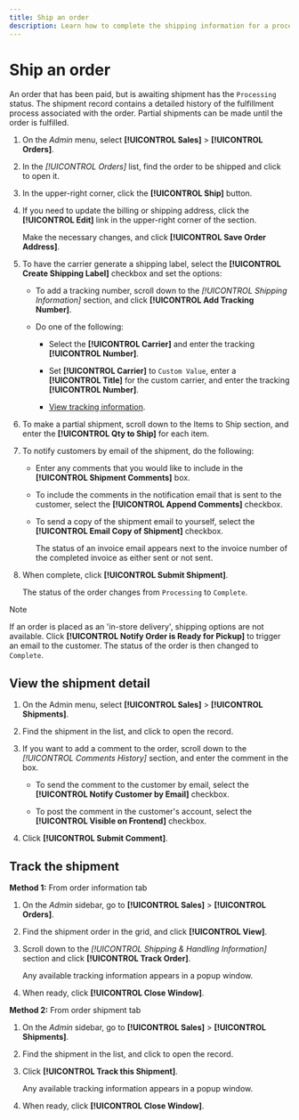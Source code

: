 ```yaml
---
title: Ship an order
description: Learn how to complete the shipping information for a processing order, and view shipment and tracking information.
---
```

# Ship an order

An order that has been paid, but is awaiting shipment has the `Processing` status. The shipment record contains a detailed history of the fulfillment process associated with the order. Partial shipments can be made until the order is fulfilled.

1. On the _Admin_ menu, select **[!UICONTROL Sales]** > **[!UICONTROL Orders]**.

1. In the _[!UICONTROL Orders]_ list, find the order to be shipped and click to open it.

1. In the upper-right corner, click the **[!UICONTROL Ship]** button.

1. If you need to update the billing or shipping address, click the **[!UICONTROL Edit]** link in the upper-right corner of the section. 

   Make the necessary changes, and click **[!UICONTROL Save Order Address]**.

1. To have the carrier generate a shipping label, select the **[!UICONTROL Create Shipping Label]** checkbox and set the options:

   - To add a tracking number, scroll down to the _[!UICONTROL Shipping Information]_ section, and click **[!UICONTROL Add Tracking Number]**.

   - Do one of the following:

      - Select the **[!UICONTROL Carrier]** and enter the tracking **[!UICONTROL Number]**.

      - Set **[!UICONTROL Carrier]** to `Custom Value`, enter a **[!UICONTROL Title]** for the custom carrier, and enter the tracking **[!UICONTROL Number]**.

      - [View tracking information](#track-the-shipment).

1. To make a partial shipment, scroll down to the Items to Ship section, and enter the **[!UICONTROL Qty to Ship]** for each item.

1. To notify customers by email of the shipment, do the following:

   - Enter any comments that you would like to include in the **[!UICONTROL Shipment Comments]** box.

   - To include the comments in the notification email that is sent to the customer, select the **[!UICONTROL Append Comments]** checkbox.

   - To send a copy of the shipment email to yourself, select the **[!UICONTROL Email Copy of Shipment]** checkbox.

      The status of an invoice email appears next to the invoice number of the completed invoice as either sent or not sent.

1. When complete, click **[!UICONTROL Submit Shipment]**.

   The status of the order changes from `Processing` to `Complete`.

>[!NOTE]
>
>If an order is placed as an 'in-store delivery', shipping options are not available. Click **[!UICONTROL Notify Order is Ready for Pickup]** to trigger an email to the customer. The status of the order is then changed to `Complete`.

## View the shipment detail

1. On the Admin menu, select **[!UICONTROL Sales]** > **[!UICONTROL Shipments]**.

1. Find the shipment in the list, and click to open the record.

1. If you want to add a comment to the order, scroll down to the _[!UICONTROL Comments History]_ section, and enter the comment in the box.

   - To send the comment to the customer by email, select the **[!UICONTROL Notify Customer by Email]** checkbox.

   - To post the comment in the customer's account, select the **[!UICONTROL Visible on Frontend]** checkbox.

1. Click **[!UICONTROL Submit Comment]**.

## Track the shipment

**Method 1:** From order information tab

1. On the _Admin_ sidebar, go to **[!UICONTROL Sales]** > **[!UICONTROL Orders]**.

1. Find the shipment order in the grid, and click **[!UICONTROL View]**.

1. Scroll down to the _[!UICONTROL Shipping & Handling Information]_ section and click **[!UICONTROL Track Order]**.

   Any available tracking information appears in a popup window.

1. When ready, click **[!UICONTROL Close Window]**.

**Method 2:** From order shipment tab

1. On the _Admin_ sidebar, go to **[!UICONTROL Sales]** > **[!UICONTROL Shipments]**.

1. Find the shipment in the list, and click to open the record.

1. Click **[!UICONTROL Track this Shipment]**.

   Any available tracking information appears in a popup window.

1. When ready, click **[!UICONTROL Close Window]**.
